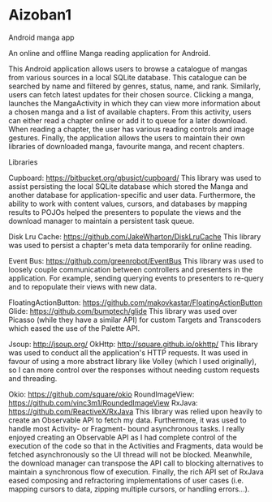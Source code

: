 # Aizoban1
Android manga app

An online and offline Manga reading application for Android.

This Android application allows users to browse a catalogue of mangas from various sources in a local SQLite database. This catalogue can be searched by name and filtered by genres, status, name, and rank. Similarly, users can fetch latest updates for their chosen source. Clicking a manga, launches the MangaActivity in which they can view more information about a chosen manga and a list of available chapters. From this activity, users can either read a chapter online or add it to queue for a later download. When reading a chapter, the user has various reading controls and image gestures. Finally, the application allows the users to maintain their own libraries of downloaded manga, favourite manga, and recent chapters.



Libraries

Cupboard: https://bitbucket.org/qbusict/cupboard/
This library was used to assist persisting the local SQLite database which stored the Manga and another database for application-specific and user data. Furthermore, the ability to work with content values, cursors, and databases by mapping results to POJOs helped the presenters to populate the views and the download manager to maintain a persistent task queue.

Disk Lru Cache: https://github.com/JakeWharton/DiskLruCache
This library was used to persist a chapter's meta data temporarily for online reading.

Event Bus: https://github.com/greenrobot/EventBus
This library was used to loosely couple communication between controllers and presenters in the application. For example, sending querying events to presenters to re-query and to repopulate their views with new data.

FloatingActionButton: https://github.com/makovkastar/FloatingActionButton
Glide: https://github.com/bumptech/glide
This library was used over Picasso (while they have a similar API) for custom Targets and Transcoders which eased the use of the Palette API.

Jsoup: http://jsoup.org/
OkHttp: http://square.github.io/okhttp/
This library was used to conduct all the application's HTTP requests. It was used in favour of using a more abstract library like Volley (which I used originally), so I can more control over the responses without needing custom requests and threading.

Okio: https://github.com/square/okio
RoundImageView: https://github.com/vinc3m1/RoundedImageView
RxJava: https://github.com/ReactiveX/RxJava
This library was relied upon heavily to create an Observable API to fetch my data. Furthermore, it was used to handle most Activity- or Fragment- bound asynchronous tasks. I really enjoyed creating an Observable API as I had complete control of the execution of the code so that in the Activities and Fragments, data would be fetched asynchronously so the UI thread will not be blocked. Meanwhile, the download manager can transpose the API call to blocking alternatives to maintain a synchronous flow of execution. Finally, the rich API set of RxJava eased composing and refractoring implementations of user cases (i.e. mapping cursors to data, zipping multiple cursors, or handling errors...).
